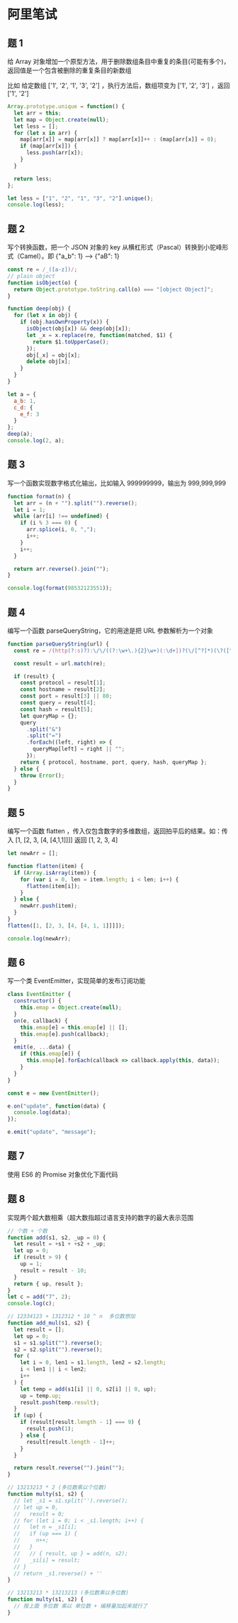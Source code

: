 # 阿里笔试

## 题 1

给 Array 对象增加一个原型方法，用于删除数组条目中重复的条目(可能有多个)，返回值是一个包含被删除的重复条目的新数组

比如 给定数组 ['1', '2', '1', '3', '2'] ，执行方法后，数组项变为 ['1', '2', '3'] ，返回 ['1', '2']

```js
Array.prototype.unique = function() {
  let arr = this;
  let map = Object.create(null);
  let less = [];
  for (let x in arr) {
    map[arr[x]] = map[arr[x]] ? map[arr[x]]++ : (map[arr[x]] = 0);
    if (map[arr[x]]) {
      less.push(arr[x]);
    }
  }

  return less;
};

let less = ["1", "2", "1", "3", "2"].unique();
console.log(less);
```

## 题 2

写个转换函数，把一个 JSON 对象的 key 从横杠形式（Pascal）转换到小驼峰形式（Camel）。即 {"a_b": 1} ——> {"aB": 1}

```js
const re = /_([a-z])/;
// plain object
function isObject(o) {
  return Object.prototype.toString.call(o) === "[object Object]";
}

function deep(obj) {
  for (let x in obj) {
    if (obj.hasOwnProperty(x)) {
      isObject(obj[x]) && deep(obj[x]);
      let _x = x.replace(re, function(matched, $1) {
        return $1.toUpperCase();
      });
      obj[_x] = obj[x];
      delete obj[x];
    }
  }
}

let a = {
  a_b: 1,
  c_d: {
    e_f: 3
  }
};
deep(a);
console.log(2, a);
```

## 题 3

写一个函数实现数字格式化输出，比如输入 999999999，输出为 999,999,999

```js
function format(n) {
  let arr = (n + "").split("").reverse();
  let i = 1;
  while (arr[i] !== undefined) {
    if (i % 3 === 0) {
      arr.splice(i, 0, ",");
      i++;
    }
    i++;
  }

  return arr.reverse().join("");
}

console.log(format(98532123551));
```

## 题 4

编写一个函数 parseQueryString，它的用途是把 URL 参数解析为一个对象

```js
function parseQueryString(url) {
  const re = /(http(?:s)?):\/\/((?:\w+\.){2}\w+)(:\d+])?(\/[^?]*)(\?([^#])?)(#.+)?/;

  const result = url.match(re);

  if (result) {
    const protocol = result[1];
    const hostname = result[2];
    const port = result[3] || 80;
    const query = result[4];
    const hash = result[5];
    let queryMap = {};
    query
      .split("&")
      .split("=")
      .forEach((left, right) => {
        queryMap[left] = right || "";
      });
    return { protocol, hostname, port, query, hash, queryMap };
  } else {
    throw Error();
  }
}
```

## 题 5

编写一个函数 flatten ，传入仅包含数字的多维数组，返回拍平后的结果。如：传入 [1, [2, 3, [4, [4,1,1]]]] 返回 [1, 2, 3, 4]

```js
let newArr = [];

function flatten(item) {
  if (Array.isArray(item)) {
    for (var i = 0, len = item.length; i < len; i++) {
      flatten(item[i]);
    }
  } else {
    newArr.push(item);
  }
}
flatten([1, [2, 3, [4, [4, 1, 1]]]]);

console.log(newArr);
```

## 题 6

写一个类 EventEmitter，实现简单的发布订阅功能

```js
class EventEmitter {
  constructor() {
    this.emap = Object.create(null);
  }
  on(e, callback) {
    this.emap[e] = this.emap[e] || [];
    this.emap[e].push(callback);
  }
  emit(e, ...data) {
    if (this.emap[e]) {
      this.emap[e].forEach(callback => callback.apply(this, data));
    }
  }
}

const e = new EventEmitter();

e.on("update", function(data) {
  console.log(data);
});

e.emit("update", "message");
```

## 题 7

使用 ES6 的 Promise 对象优化下面代码

## 题 8

实现两个超大数相乘（超大数指超过语言支持的数字的最大表示范围

```js
// 个数 + 个数
function add(s1, s2, _up = 0) {
  let result = +s1 + +s2 + _up;
  let up = 0;
  if (result > 9) {
    up = 1;
    result = result - 10;
  }
  return { up, result };
}
let c = add("7", 2);
console.log(c);

// 12334123 + 1312312 * 10 ^ n  多位数想加
function add_mul(s1, s2) {
  let result = [];
  let up = 0;
  s1 = s1.split("").reverse();
  s2 = s2.split("").reverse();
  for (
    let i = 0, len1 = s1.length, len2 = s2.length;
    i < len1 || i < len2;
    i++
  ) {
    let temp = add(s1[i] || 0, s2[i] || 0, up);
    up = temp.up;
    result.push(temp.result);
  }
  if (up) {
    if (result[result.length - 1] === 9) {
      result.push(1);
    } else {
      result[result.length - 1]++;
    }
  }

  return result.reverse("").join("");
}

// 13213213 * 2 (多位数乘以个位数)
function multy(s1, s2) {
  // let _s1 = s1.split('').reverse();
  // let up = 0,
  //   result = 0;
  // for (let i = 0; i < _s1.length; i++) {
  //   let n = _s1[i];
  //   if (up === 1) {
  //     n++;
  //   }
  //   // { result, up } = add(n, s2);
  //   _si[i] = result;
  // }
  // return _s1.reverse() + ''
}

// 13213213 * 13213213 (多位数乘以多位数)
function multy(s1, s2) {
  // 按上面 多位数 乘以 单位数 + 编移量加起来就行了
}
```
